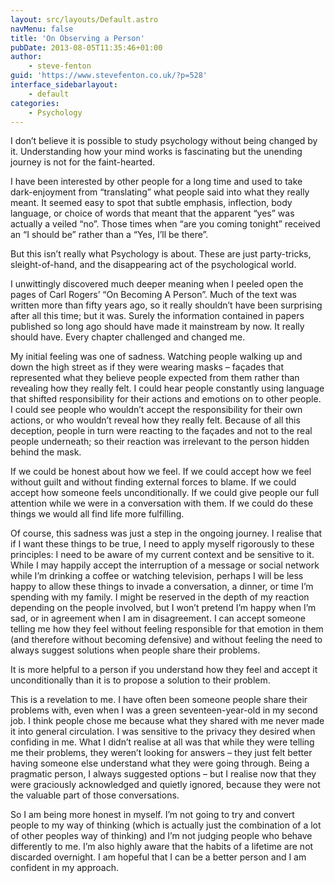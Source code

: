 ```yaml
---
layout: src/layouts/Default.astro
navMenu: false
title: 'On Observing a Person'
pubDate: 2013-08-05T11:35:46+01:00
author:
    - steve-fenton
guid: 'https://www.stevefenton.co.uk/?p=528'
interface_sidebarlayout:
    - default
categories:
    - Psychology
---
```


I don’t believe it is possible to study psychology without being changed by it. Understanding how your mind works is fascinating but the unending journey is not for the faint-hearted.

I have been interested by other people for a long time and used to take dark-enjoyment from “translating” what people said into what they really meant. It seemed easy to spot that subtle emphasis, inflection, body language, or choice of words that meant that the apparent “yes” was actually a veiled “no”. Those times when “are you coming tonight” received an “I should be” rather than a “Yes, I’ll be there”.

But this isn’t really what Psychology is about. These are just party-tricks, sleight-of-hand, and the disappearing act of the psychological world.

I unwittingly discovered much deeper meaning when I peeled open the pages of Carl Rogers’ “On Becoming A Person”. Much of the text was written more than fifty years ago, so it really shouldn’t have been surprising after all this time; but it was. Surely the information contained in papers published so long ago should have made it mainstream by now. It really should have. Every chapter challenged and changed me.

My initial feeling was one of sadness. Watching people walking up and down the high street as if they were wearing masks – façades that represented what they believe people expected from them rather than revealing how they really felt. I could hear people constantly using language that shifted responsibility for their actions and emotions on to other people. I could see people who wouldn’t accept the responsibility for their own actions, or who wouldn’t reveal how they really felt. Because of all this deception, people in turn were reacting to the façades and not to the real people underneath; so their reaction was irrelevant to the person hidden behind the mask.

If we could be honest about how we feel. If we could accept how we feel without guilt and without finding external forces to blame. If we could accept how someone feels unconditionally. If we could give people our full attention while we were in a conversation with them. If we could do these things we would all find life more fulfilling.

Of course, this sadness was just a step in the ongoing journey. I realise that if I want these things to be true, I need to apply myself rigorously to these principles: I need to be aware of my current context and be sensitive to it. While I may happily accept the interruption of a message or social network while I’m drinking a coffee or watching television, perhaps I will be less happy to allow these things to invade a conversation, a dinner, or time I’m spending with my family. I might be reserved in the depth of my reaction depending on the people involved, but I won’t pretend I’m happy when I’m sad, or in agreement when I am in disagreement. I can accept someone telling me how they feel without feeling responsible for that emotion in them (and therefore without becoming defensive) and without feeling the need to always suggest solutions when people share their problems.

It is more helpful to a person if you understand how they feel and accept it unconditionally than it is to propose a solution to their problem.

This is a revelation to me. I have often been someone people share their problems with, even when I was a green seventeen-year-old in my second job. I think people chose me because what they shared with me never made it into general circulation. I was sensitive to the privacy they desired when confiding in me. What I didn’t realise at all was that while they were telling me their problems, they weren’t looking for answers – they just felt better having someone else understand what they were going through. Being a pragmatic person, I always suggested options – but I realise now that they were graciously acknowledged and quietly ignored, because they were not the valuable part of those conversations.

So I am being more honest in myself. I’m not going to try and convert people to my way of thinking (which is actually just the combination of a lot of other peoples way of thinking) and I’m not judging people who behave differently to me. I’m also highly aware that the habits of a lifetime are not discarded overnight. I am hopeful that I can be a better person and I am confident in my approach.